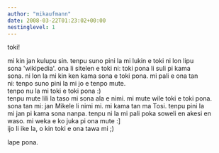 ```yaml
---
author: "mikaufmann"
date: 2008-03-22T01:23:02+00:00
nestinglevel: 1
---
```

toki!  
  
mi kin jan kulupu sin. tenpu suno pini la mi lukin e toki ni lon lipu  
sona 'wikipedia'. ona li sitelen e toki ni: toki pona li suli pi kama  
sona. ni lon la mi kin ken kama sona e toki pona. mi pali e ona tan  
ni: tenpo suno pini la mi jo e tenpo mute.  
tenpo nu la mi toki e toki pona :)  
tenpu mute lili la taso mi sona ala e nimi. mi mute wile toki e toki pona.  
sona tan mi: jan Mikele li nimi mi. mi kama tan ma Tosi. tenpu pini la  
mi jan pi kama sona nanpa. tenpu ni la mi pali poka soweli en akesi en  
waso. mi weka e ko juka pi ona mute :\]  
ijo li ike la, o kin toki e ona tawa mi ;)  
  
lape pona.